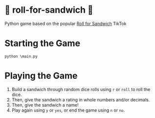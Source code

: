 # 🎲 roll-for-sandwich 🥪
Python game based on the popular [Roll for Sandwich](https://www.tiktok.com/channel/roll-for-sandwich?lang=en) TikTok

# Starting the Game
```
python \main.py
```

# Playing the Game
1. Build a sandwich through random dice rolls using `r` or `roll` to roll the dice.
2. Then, give the sandwich a rating in whole numbers and/or decimals.
3. Then, give the sandwich a name!
4. Play again using `y` or `yes`, or end the game using `n` or `no`.
